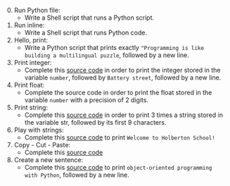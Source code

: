 0. Run Python file:
	- Write a Shell script that runs a Python script.
1. Run inline:
	- Write a Shell script that runs Python code.
2. Hello, print:
	- Write a Python script that prints exactly `"Programming is like building a multilingual puzzle`, followed by a new line.
3. Print integer:
	- Complete this [source code](https://github.com/alx-tools/0x00.py/blob/master/3-print_number.py) in order to print the integer stored in the variable `number`, followed by `Battery street`, followed by a new line.
4. Print float:
	- Complete the source code in order to print the float stored in the variable `number` with a precision of 2 digits.
5. Print string:
	- Complete this [source code](https://github.com/alx-tools/0x00.py/blob/master/5-print_string.py) in order to print 3 times a string stored in the variable str, followed by its first 9 characters.
6. Play with strings:
	- Complete this [source code](https://github.com/alx-tools/0x00.py/blob/master/6-concat.py) to print `Welcome to Holberton School!`
7. Copy - Cut - Paste:
	- Complete this [source code](https://github.com/alx-tools/0x00.py/blob/master/7-edges.py)
8. Create a new sentence:
	- Complete this [source code](https://github.com/alx-tools/0x00.py/blob/master/8-concat_edges.py) to print `object-oriented programming with Python`, followed by a new line.
